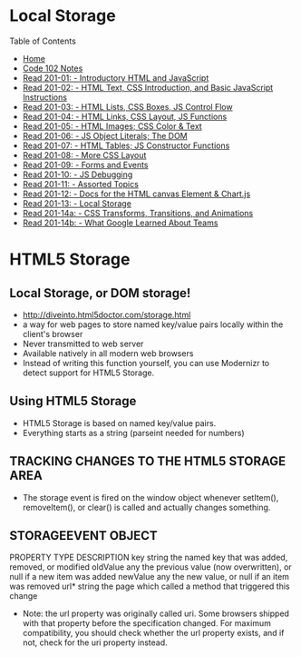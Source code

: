# Local Storage

Table of Contents
* [Home](https://nickmagruder.github.io/reading-notes/)
* [Code 102 Notes](growth_mindset.md)
* [Read 201-01: - Introductory HTML and JavaScript](read_201-01.md)
* [Read 201-02: - HTML Text, CSS Introduction, and Basic JavaScript Instructions](read_201-02.md)
* [Read 201-03: - HTML Lists, CSS Boxes, JS Control Flow](read_201-03.md)
* [Read 201-04: - HTML Links, CSS Layout, JS Functions](read_201-04.md)
* [Read 201-05: - HTML Images; CSS Color & Text](read_201-05.md)
* [Read 201-06: - JS Object Literals; The DOM](read_201-06.md)
* [Read 201-07: - HTML Tables; JS Constructor Functions](read_201-07.md)
* [Read 201-08: - More CSS Layout](read_201-08.md)
* [Read 201-09: - Forms and Events](read_201-09.md)
* [Read 201-10: - JS Debugging](read_201-10.md)
* [Read 201-11: - Assorted Topics](read_201-11.md)
* [Read 201-12: - Docs for the HTML canvas Element & Chart.js](read_201-12.md)
* [Read 201-13: - Local Storage](read_201-13.md)
* [Read 201-14a: - CSS Transforms, Transitions, and Animations](read_201-14a.md)
* [Read 201-14b: - What Google Learned About Teams](read_201-14b.md)

# HTML5 Storage
## Local Storage, or DOM storage!
* http://diveinto.html5doctor.com/storage.html
* a way for web pages to store named key/value pairs locally within the client's browser
* Never transmitted to web server 
* Available natively in all modern web browsers
* Instead of writing this function yourself, you can use Modernizr to detect support for HTML5 Storage.

## Using HTML5 Storage
* HTML5 Storage is based on named key/value pairs.
* Everything starts as a string (parseint needed for numbers)

## TRACKING CHANGES TO THE HTML5 STORAGE AREA

* The storage event is fired on the window object whenever setItem(), removeItem(), or clear() is called and actually changes something.

## STORAGEEVENT OBJECT
PROPERTY	TYPE	DESCRIPTION
key	string	the named key that was added, removed, or modified
oldValue	any	the previous value (now overwritten), or null if a new item was added
newValue	any	the new value, or null if an item was removed
url*	string	the page which called a method that triggered this change
* Note: the url property was originally called uri. Some browsers shipped with that property before the specification changed. For maximum compatibility, you should check whether the url property exists, and if not, check for the uri property instead.



